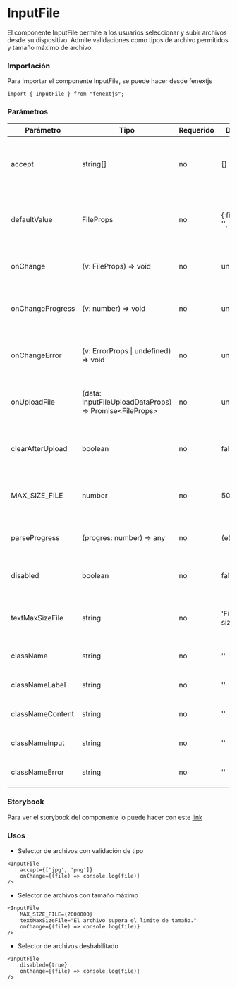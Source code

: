 # InputFile

El componente InputFile permite a los usuarios seleccionar y subir archivos desde su dispositivo. Admite validaciones como tipos de archivo permitidos y tamaño máximo de archivo.

### Importación

Para importar el componente InputFile, se puede hacer desde fenextjs

```tsx copy
import { InputFile } from "fenextjs";
```

### Parámetros

| Parámetro | Tipo | Requerido | Default | Descripcion |
| --------- | ---- | --------- | ------- | ----------- |
| accept | string[] | no | [] | Tipos de archivo permitidos para la entrada. Ejemplo: ['jpg', 'png'] |
| defaultValue | FileProps | no | \{ fileData: '', text: '' \} | Valor predeterminado del archivo. Usado para establecer un archivo inicial. |
| onChange | (v: FileProps) =\> void | no | undefined | Función que se ejecuta cuando se selecciona un archivo. |
| onChangeProgress | (v: number) =\> void | no | undefined | Función que se ejecuta al actualizar el progreso de la carga. |
| onChangeError | (v: ErrorProps \| undefined) =\> void | no | undefined | Función que se ejecuta cuando hay un error durante la carga. |
| onUploadFile | (data: InputFileUploadDataProps) =\> Promise\<FileProps\> | no | undefined | Función que se ejecuta para manejar la carga del archivo. |
| clearAfterUpload | boolean | no | false | Indica si se debe limpiar el input después de una carga éxitosa. |
| MAX_SIZE_FILE | number | no | 5000000 | Tamaño máximo del archivo en bytes que se puede subir. |
| parseProgress | (progres: number) =\> any | no | (e) =\> e | Función para analizar el progreso de la carga. |
| disabled | boolean | no | false | Indica si el input de archivo está deshabilitado. |
| textMaxSizeFile | string | no | 'File max size' | Texto que se muestra al superar el tamaño máximo permitido. |
| className | string | no | '' | Clase CSS para el componente principal. |
| classNameLabel | string | no | '' | Clase CSS para la etiqueta del componente. |
| classNameContent | string | no | '' | Clase CSS para el contenido del componente. |
| classNameInput | string | no | '' | Clase CSS para el input de archivo. |
| classNameError | string | no | '' | Clase CSS para el mensaje de error. |

### Storybook

Para ver el storybook del componente lo puede hacer con este [link](https://fenextjs-component-storybook.vercel.app/?path=/story/input-inputfile--index)

### Usos

- Selector de archivos con validación de tipo

```tsx copy
<InputFile 
    accept={['jpg', 'png']} 
    onChange={(file) => console.log(file)} 
/>
```

- Selector de archivos con tamaño máximo

```tsx copy
<InputFile 
    MAX_SIZE_FILE={2000000} 
    textMaxSizeFile="El archivo supera el límite de tamaño." 
    onChange={(file) => console.log(file)} 
/>
```

- Selector de archivos deshabilitado

```tsx copy
<InputFile 
    disabled={true} 
    onChange={(file) => console.log(file)}
/>
```

